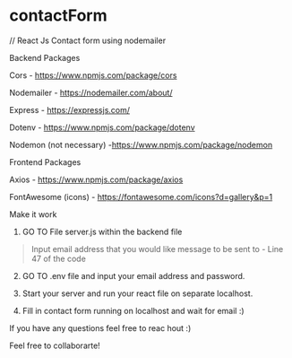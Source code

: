 # contactForm

// React Js Contact form using nodemailer 


Backend Packages

Cors - https://www.npmjs.com/package/cors

Nodemailer - https://nodemailer.com/about/

Express - https://expressjs.com/

Dotenv - https://www.npmjs.com/package/dotenv

Nodemon (not necessary) -https://www.npmjs.com/package/nodemon


Frontend Packages 

Axios - https://www.npmjs.com/package/axios

FontAwesome (icons) - https://fontawesome.com/icons?d=gallery&p=1

Make it work 
1. GO TO File server.js within the backend file 

>  Input email address that you would like message to be sent to - Line 47 of the code

2. GO TO .env file and input your email address and password. 

3. Start your server and run your react file on separate localhost. 

4. Fill in contact form running on localhost and wait for email :)

If you have any questions feel free to reac hout :)

Feel free to collaborarte!
